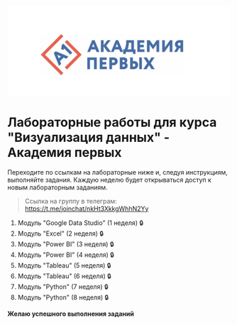 ![Академия первых](https://github.com/sadokhin/A1_Data_Visualization/blob/58382bc5549e1b1ec4bf33dea2345244b71cbcbf/img/43625272.jpg)

# Лабораторные работы для курса "Визуализация данных" - Академия первых

Переходите по ссылкам на лабораторные ниже и, следуя инструкциям, выполняйте задания. Каждую неделю будет открываться доступ к новым лабораторным заданиям.

> Ссылка на группу в телеграм: https://t.me/joinchat/nkHt3XkkgWhhN2Yy

1. Модуль "Google Data Studio" (1 неделя) :lock: 
2. Модуль "Excel" (2 неделя) :lock:
3. Модуль "Power BI" (3 неделя) :lock:
4. Модуль "Power BI" (4 неделя) :lock:
5. Модуль "Tableau" (5 неделя) :lock:
6. Модуль "Tableau" (6 неделя) :lock:
7. Модуль "Python" (7 неделя) :lock:
8. Модуль "Python" (8 неделя) :lock:

__Желаю успешного выполнения заданий__
